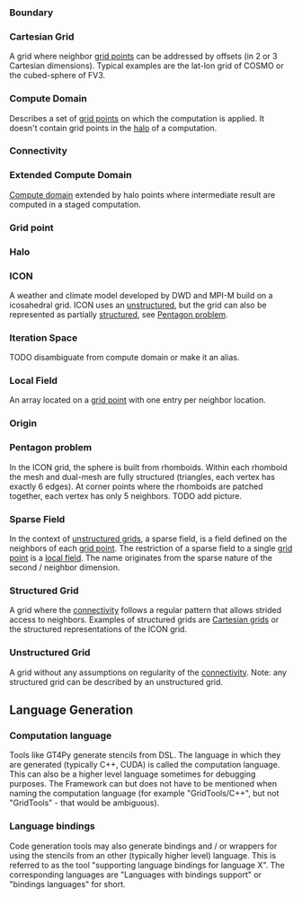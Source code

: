 ### Boundary

### Cartesian Grid

A grid where neighbor [grid points](#grid-point) can be addressed by offsets (in 2 or 3 Cartesian dimensions). Typical examples are the lat-lon grid of COSMO or the cubed-sphere of FV3.

### Compute Domain

Describes a set of [grid points](#grid-point) on which the computation is applied. It doesn't contain grid points in the [halo](#halo) of a computation.

### Connectivity

### Extended Compute Domain

[Compute domain](#compute-domain) extended by halo points where intermediate result are computed in a staged computation.

### Grid point

### Halo

### ICON

A weather and climate model developed by DWD and MPI-M build on a icosahedral grid. ICON uses an [unstructured](#Unstructured-Grid), but the grid can also be represented as partially [structured](#Structured-grid), see [Pentagon problem](#pentagon-problem).

### Iteration Space

TODO disambiguate from compute domain or make it an alias.

### Local Field

An array located on a [grid point](#Grid-point) with one entry per neighbor location.

### Origin

### Pentagon problem

In the ICON grid, the sphere is built from rhomboids. Within each rhomboid the mesh and dual-mesh are fully structured (triangles, each vertex has exactly 6 edges). At corner points where the rhomboids are patched together, each vertex has only 5 neighbors. TODO add picture.

### Sparse Field

In the context of [unstructured grids](#Unstructured-Grid), a sparse field, is a field defined on the neighbors of each [grid point](#grid-point). The restriction of a sparse field to a single [grid point](#grid-point) is a [local field](#Local-Field). The name originates from the sparse nature of the second / neighbor dimension.

### Structured Grid

A grid where the [connectivity](#Connectivity) follows a regular pattern that allows strided access to neighbors. Examples of structured grids are [Cartesian grids](#Cartesian-Grid) or the structured representations of the ICON grid.

### Unstructured Grid

A grid without any assumptions on regularity of the [connectivity](#Connectivity). Note: any structured grid can be described by an unstructured grid.

## Language Generation

### Computation language

Tools like GT4Py generate stencils from DSL. The language in which they are generated (typically C++, CUDA) is called the computation language. This can also be a higher level language sometimes for debugging purposes. The Framework can but does not have to be mentioned when naming the computation language (for example "GridTools/C++", but not "GridTools" - that would be ambiguous).

### Language bindings

Code generation tools may also generate bindings and / or wrappers for using the stencils from an other (typically higher level) language. This is referred to as the tool "supporting language bindings for language X". The corresponding languages are "Languages with bindings support" or "bindings languages" for short.
